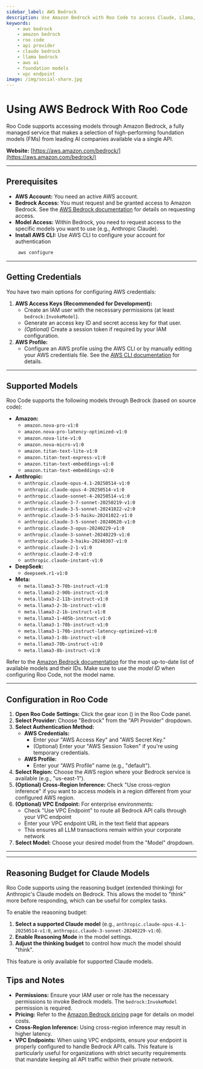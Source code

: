 ```yaml
---
sidebar_label: AWS Bedrock
description: Use Amazon Bedrock with Roo Code to access Claude, Llama, and other foundation models through AWS. Configure credentials and VPC endpoints.
keywords:
    - aws bedrock
    - amazon bedrock
    - roo code
    - api provider
    - claude bedrock
    - llama bedrock
    - aws ai
    - foundation models
    - vpc endpoint
image: /img/social-share.jpg
---
```


# Using AWS Bedrock With Roo Code

Roo Code supports accessing models through Amazon Bedrock, a fully managed service that makes a selection of high-performing foundation models (FMs) from leading AI companies available via a single API.

**Website:** [https://aws.amazon.com/bedrock/](https://aws.amazon.com/bedrock/)

---

## Prerequisites

- **AWS Account:** You need an active AWS account.
- **Bedrock Access:** You must request and be granted access to Amazon Bedrock. See the [AWS Bedrock documentation](https://docs.aws.amazon.com/bedrock/latest/userguide/getting-started.html) for details on requesting access.
- **Model Access:** Within Bedrock, you need to request access to the specific models you want to use (e.g., Anthropic Claude).
- **Install AWS CLI:** Use AWS CLI to configure your account for authentication
    ```bash
     aws configure
    ```

---

## Getting Credentials

You have two main options for configuring AWS credentials:

1.  **AWS Access Keys (Recommended for Development):**
    - Create an IAM user with the necessary permissions (at least `bedrock:InvokeModel`).
    - Generate an access key ID and secret access key for that user.
    - _(Optional)_ Create a session token if required by your IAM configuration.
2.  **AWS Profile:**
    - Configure an AWS profile using the AWS CLI or by manually editing your AWS credentials file. See the [AWS CLI documentation](https://docs.aws.amazon.com/cli/latest/userguide/cli-configure-profiles.html) for details.

---

## Supported Models

Roo Code supports the following models through Bedrock (based on source code):

- **Amazon:**
    - `amazon.nova-pro-v1:0`
    - `amazon.nova-pro-latency-optimized-v1:0`
    - `amazon.nova-lite-v1:0`
    - `amazon.nova-micro-v1:0`
    - `amazon.titan-text-lite-v1:0`
    - `amazon.titan-text-express-v1:0`
    - `amazon.titan-text-embeddings-v1:0`
    - `amazon.titan-text-embeddings-v2:0`
- **Anthropic:**
    - `anthropic.claude-opus-4.1-20250514-v1:0`
    - `anthropic.claude-opus-4-20250514-v1:0`
    - `anthropic.claude-sonnet-4-20250514-v1:0`
    - `anthropic.claude-3-7-sonnet-20250219-v1:0`
    - `anthropic.claude-3-5-sonnet-20241022-v2:0`
    - `anthropic.claude-3-5-haiku-20241022-v1:0`
    - `anthropic.claude-3-5-sonnet-20240620-v1:0`
    - `anthropic.claude-3-opus-20240229-v1:0`
    - `anthropic.claude-3-sonnet-20240229-v1:0`
    - `anthropic.claude-3-haiku-20240307-v1:0`
    - `anthropic.claude-2-1-v1:0`
    - `anthropic.claude-2-0-v1:0`
    - `anthropic.claude-instant-v1:0`
- **DeepSeek:**
    - `deepseek.r1-v1:0`
- **Meta:**
    - `meta.llama3-3-70b-instruct-v1:0`
    - `meta.llama3-2-90b-instruct-v1:0`
    - `meta.llama3-2-11b-instruct-v1:0`
    - `meta.llama3-2-3b-instruct-v1:0`
    - `meta.llama3-2-1b-instruct-v1:0`
    - `meta.llama3-1-405b-instruct-v1:0`
    - `meta.llama3-1-70b-instruct-v1:0`
    - `meta.llama3-1-70b-instruct-latency-optimized-v1:0`
    - `meta.llama3-1-8b-instruct-v1:0`
    - `meta.llama3-70b-instruct-v1:0`
    - `meta.llama3-8b-instruct-v1:0`

Refer to the [Amazon Bedrock documentation](https://docs.aws.amazon.com/bedrock/latest/userguide/models-supported.html) for the most up-to-date list of available models and their IDs. Make sure to use the _model ID_ when configuring Roo Code, not the model name.

---

## Configuration in Roo Code

1.  **Open Roo Code Settings:** Click the gear icon (<Codicon name="gear" />) in the Roo Code panel.
2.  **Select Provider:** Choose "Bedrock" from the "API Provider" dropdown.
3.  **Select Authentication Method:**
    - **AWS Credentials:**
        - Enter your "AWS Access Key" and "AWS Secret Key."
        - (Optional) Enter your "AWS Session Token" if you're using temporary credentials.
    - **AWS Profile:**
        - Enter your "AWS Profile" name (e.g., "default").
4.  **Select Region:** Choose the AWS region where your Bedrock service is available (e.g., "us-east-1").
5.  **(Optional) Cross-Region Inference:** Check "Use cross-region inference" if you want to access models in a region different from your configured AWS region.
6.  **(Optional) VPC Endpoint:** For enterprise environments:
    - Check "Use VPC Endpoint" to route all Bedrock API calls through your VPC endpoint
    - Enter your VPC endpoint URL in the text field that appears
    - This ensures all LLM transactions remain within your corporate network
7.  **Select Model:** Choose your desired model from the "Model" dropdown.

---

---

## Reasoning Budget for Claude Models

Roo Code supports using the reasoning budget (extended thinking) for Anthropic's Claude models on Bedrock. This allows the model to "think" more before responding, which can be useful for complex tasks.

To enable the reasoning budget:

1.  **Select a supported Claude model** (e.g., `anthropic.claude-opus-4.1-20250514-v1:0`, `anthropic.claude-3-sonnet-20240229-v1:0`).
2.  **Enable Reasoning Mode** in the model settings.
3.  **Adjust the thinking budget** to control how much the model should "think".

This feature is only available for supported Claude models.

## Tips and Notes

- **Permissions:** Ensure your IAM user or role has the necessary permissions to invoke Bedrock models. The `bedrock:InvokeModel` permission is required.
- **Pricing:** Refer to the [Amazon Bedrock pricing](https://aws.amazon.com/bedrock/pricing/) page for details on model costs.
- **Cross-Region Inference:** Using cross-region inference may result in higher latency.
- **VPC Endpoints:** When using VPC endpoints, ensure your endpoint is properly configured to handle Bedrock API calls. This feature is particularly useful for organizations with strict security requirements that mandate keeping all API traffic within their private network.
